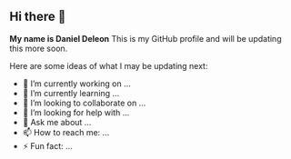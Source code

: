 ## Hi there 👋

**My name is Daniel Deleon** This is my GitHub profile and will be updating this more soon.

Here are some ideas of what I may be updating next:

- 🔭 I’m currently working on ...
- 🌱 I’m currently learning ...
- 👯 I’m looking to collaborate on ...
- 🤔 I’m looking for help with ...
- 💬 Ask me about ...
- 📫 How to reach me: ...
- ⚡ Fun fact: ...

